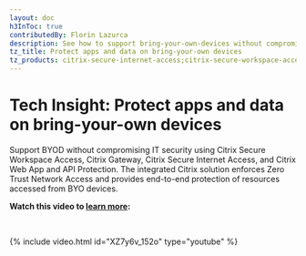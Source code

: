 ```yaml
---
layout: doc
h3InToc: true
contributedBy: Florin Lazurca
description: See how to support bring-your-own-devices without compromising IT security. The Tech Insight video incorporates Secure Internet Access, Secure Workspace Access, Web App Firewall and Virtual Apps and Desktops
tz_title: Protect apps and data on bring-your-own devices
tz_products: citrix-secure-internet-access;citrix-secure-workspace-access;citrix-virtual-apps-and-desktops
---
```

# Tech Insight: Protect apps and data on bring-your-own devices

Support BYOD without compromising IT security using Citrix Secure Workspace Access, Citrix Gateway, Citrix Secure Internet Access, and Citrix Web App and API Protection. The integrated Citrix solution enforces Zero Trust Network Access and provides end-to-end protection of resources accessed from BYO devices.

**Watch this video to [learn more](https://www.youtube.com/watch?v=XZ7y6v_152o):**

&nbsp;

{% include video.html id="XZ7y6v_152o" type="youtube" %}
